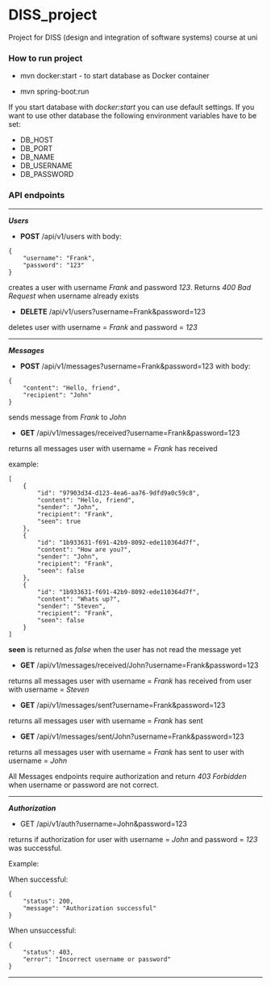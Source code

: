 # DISS_project
Project for DISS (design and integration of software systems) course at uni


### How to run project

* mvn docker:start - to start database as Docker container

* mvn spring-boot:run

If you start database with *docker:start* you can use default settings. If
you want to use other database the following environment variables have to be set:

* DB_HOST
* DB_PORT
* DB_NAME
* DB_USERNAME
* DB_PASSWORD


### API endpoints

---

***Users***

* **POST** /api/v1/users with body:

```
{
    "username": "Frank",
    "password": "123"
}
```

creates a user with username *Frank* and password *123*. Returns *400 Bad
Request* when username already exists

* **DELETE** /api/v1/users?username=Frank&password=123

deletes user with username = *Frank* and password = *123*

---

***Messages***

* **POST** /api/v1/messages?username=Frank&password=123 with body:

```
{
    "content": "Hello, friend",
    "recipient": "John"
}
```

sends message from *Frank* to *John*

* **GET** /api/v1/messages/received?username=Frank&password=123

returns all messages user with username = *Frank* has received

example:

```
[
    {
        "id": "97903d34-d123-4ea6-aa76-9dfd9a0c59c8",
        "content": "Hello, friend",
        "sender": "John",
        "recipient": "Frank",
        "seen": true
    },
    {
        "id": "1b933631-f691-42b9-8092-ede110364d7f",
        "content": "How are you?",
        "sender": "John",
        "recipient": "Frank",
        "seen": false
    },
    {
        "id": "1b933631-f691-42b9-8092-ede110364d7f",
        "content": "Whats up?",
        "sender": "Steven",
        "recipient": "Frank",
        "seen": false
    }
]
```

**seen** is returned as *false* when the user has not read the message yet

* **GET** /api/v1/messages/received/John?username=Frank&password=123

returns all messages user with username = *Frank* has received from user
with username = *Steven*

* **GET** /api/v1/messages/sent?username=Frank&password=123

returns all messages user with username = *Frank* has sent

* **GET** /api/v1/messages/sent/John?username=Frank&password=123

returns all messages user with username = *Frank* has sent to user
with username = *John*

All Messages endpoints require authorization and return *403 Forbidden* when
username or password are not correct.

---

***Authorization***

* GET /api/v1/auth?username=John&password=123

returns if authorization for user with username = *John* and password = *123*
was successful.

Example:

When successful:
```
{
    "status": 200,
    "message": "Authorization successful"
}
```

When unsuccessful:

```
{
    "status": 403,
    "error": "Incorrect username or password"
}
```

---